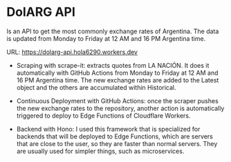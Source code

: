 # DolARG API

Is an API to get the most commonly exchange rates of Argentina. The data is updated from Monday to Friday at 12 AM and 16 PM Argentina time.

URL: https://dolarg-api.hola6290.workers.dev

- Scraping with scrape-it: extracts quotes from LA NACIÓN. It does it automatically with GitHub Actions from Monday to Friday at 12 AM and 16 PM Argentina time. The new exchange rates are added to the Latest object and the others are accumulated within Historical.

- Continuous Deployment with GitHub Actions: once the scraper pushes the new exchange rates to the repository, another action is automatically triggered to deploy to Edge Functions of Cloudflare Workers.

- Backend with Hono: I used this framework that is specialized for backends that will be deployed to Edge Functions, which are servers that are close to the user, so they are faster than normal servers. They are usually used for simpler things, such as microservices.
